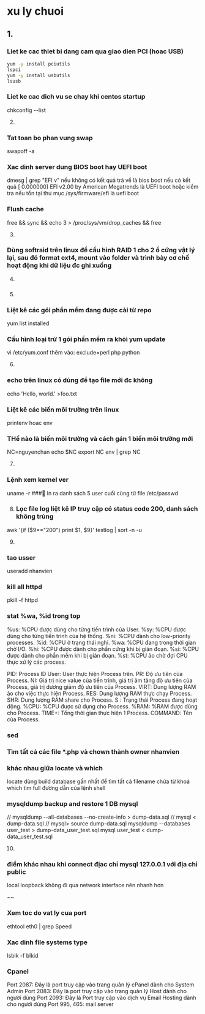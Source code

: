 # xu ly chuoi

## 1.  
### Liet ke cac thiet bi dang cam qua giao dien PCI (hoac USB)
```sh
yum -y install pciutils
lspci
yum -y install usbutils
lsusb
```

### Liet ke cac dich vu se chay khi centos startup
chkconfig --list

2. 

### Tat toan bo phan vung swap
swapoff -a

### Xac dinh server dung BIOS boot hay UEFI boot
dmesg | grep "EFI v"
nếu không có kết quả trả về  là bios boot
nếu có kết quả [ 0.000000] EFI v2.00 by American Megatrends là UEFI boot
hoặc kiểm tra nếu tồn tại thư mục /sys/firmware/efi là uefi boot

### Flush cache
free && sync && echo 3 > /proc/sys/vm/drop_caches && free

3. 
### Dùng softraid trên linux để cấu hình RAID 1 cho 2 ổ cứng vật lý lại, sau đó format ext4, mount vào folder và trình bày cơ chế hoạt động khi dữ liệu đc ghi xuống

4. 
###

5. 
### Liệt kê các gói phần mềm đang được cài từ repo
yum list installed
### Cấu hình loại trừ 1 gói phần mềm ra khỏi yum update
vi /etc/yum.conf
thêm vào:
exclude=perl php python

6. 
### echo trên linux có dùng để tạo file mới đc không
echo 'Hello, world.' >foo.txt
### Liệt kê các biến môi trường trên linux
printenv hoac env
### THế nào là biến môi trường và cách gán 1 biến môi trường mới
NC=nguyenchan
echo $NC
export NC
env | grep NC

7. 
### Lệnh xem kernel ver
uname -r
### In ra danh sách 5 user cuối cùng từ file /etc/passwd

8. ### Lọc file log liệt kê IP truy cập có status code 200, danh sách không trùng
awk '{if ($9=="200") print $1, $9}' testlog | sort -n -u

9. 
### tao usser
useradd nhanvien
### kill all httpd
pkill -f httpd
### stat %wa, %id trong top
%us: %CPU được dùng cho từng tiến trình của User.
%sy: %CPU được dùng cho từng tiến trình của hệ thống.
%ni: %CPU dành cho low-priority processes.
%id: %CPU ở trạng thái nghỉ.
%wa: %CPU đang trong thời gian chờ I/O.
%hi: %CPU được dành cho phần cứng khi bị gián đoạn.
%si: %CPU được dành cho phần mềm khi bị gián đoạn.
%st: %CPU ảo chờ đợi CPU thực xử lý các process.

PID: Process ID
User: User thực hiện Process trên.
PR: Độ ưu tiên của Process.
NI: Giá trị nice value của tiến trình, giá trị âm tăng độ ưu tiên của Process, giá trị dương giảm độ ưu tiên của Process.
VIRT: Dung lượng RAM ảo cho việc thực hiện Process.
RES: Dung lượng RAM thực chạy Process.
SHR: Dung lượng RAM share cho Process.
S : Trạng thái Process đang hoạt động.
%CPU: %CPU được sử dụng cho Process.
%RAM: %RAM được dùng cho Process.
TIME+: Tổng thời gian thực hiện 1 Process.
COMMAND: Tên của Process.

### sed
### Tìm tất cả các file *.php và chown thành owner nhanvien
### khác nhau giữa locate và which 
locate dùng build database gần nhất để tìm tất cả filename chứa từ khoá
which tìm full đường dẫn của lệnh shell

### mysqldump backup and restore 1 DB mysql
 // mysqldump --all-databases --no-create-info > dump-data.sql
 // mysql < dump-data.sql // mysql> source dump-data.sql
mysqldump --databases user_test > dump-data_user_test.sql
mysql user_test < dump-data_user_test.sql


10. 
### điểm khác nhau khi connect địac chỉ mysql 127.0.0.1 với địa chỉ public
local loopback không đi qua network interface nên nhanh hơn


~~

### Xem toc do vat ly cua port
ethtool eth0 | grep Speed
### Xac dinh file systems type
lsblk -f
blkid


### Cpanel
Port 2087: Đây là port truy cập vào trang quản lý cPanel dành cho System Admin
Port 2083: Đây là port truy cập vào trang quản lý Host dành cho người dùng
Port 2093: Đây là Port truy cập vào dịch vụ Email Hosting dành cho người dùng
Port 995, 465: mail server


